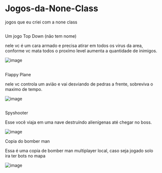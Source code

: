 # Jogos-da-None-Class
jogos que eu criei com a none class

##
Um jogo Top Down (não tem nome)

  nele vc é um cara armado e precisa atirar em todos os virus da area,
  conforme vc mata todos o proxímo level aumenta a quantidade de inimigos.
 
![image](https://user-images.githubusercontent.com/92238035/163249963-40a87c22-788c-4821-a8ac-da49bc214c74.png)

##
Flappy Plane

  nele vc controla um avião e vai desviando de pedras a frente, sobreviva o maximo de tempo.

![image](https://user-images.githubusercontent.com/92238035/163250856-2c12cb32-98f2-4bfc-9936-79e9c5db1b35.png)

##
Spyshooter

  Esse você viaja em uma nave destruíndo alienígenas até chegar no boss.

![image](https://user-images.githubusercontent.com/92238035/163252921-dc288b48-f313-43b9-a0cd-e39588dc0a41.png)

Copia do bomber man
  
  Essa é uma copia de bomber man multiplayer local, caso seja jogado solo ira ter bots no mapa
  
![image](https://user-images.githubusercontent.com/92238035/169868289-bcd87fae-4cdd-4b68-a710-67a716716f1a.png)
